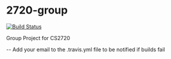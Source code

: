 2720-group
==========
[![Build Status](https://travis-ci.org/forstermatth/2720-group.png?branch=master)](https://travis-ci.org/forstermatth/2720-group)


Group Project for CS2720

-- Add your email to the .travis.yml file to be notified if builds fail
